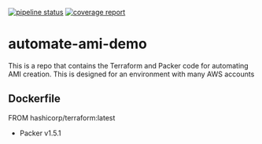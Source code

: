 [![pipeline status](https://gitlab.com/cardenas88karl/automate-ami-demo/badges/master/pipeline.svg)](https://gitlab.com/cardenas88karl/automate-ami-demo/commits/master)
[![coverage report](https://gitlab.com/cardenas88karl/automate-ami-demo/badges/master/coverage.svg)](https://gitlab.com/cardenas88karl/automate-ami-demo/commits/master)

# automate-ami-demo
This is a repo that contains the Terraform and Packer code for automating AMI creation.
This is designed for an environment with many AWS accounts


## Dockerfile
FROM hashicorp/terraform:latest
* Packer v1.5.1
